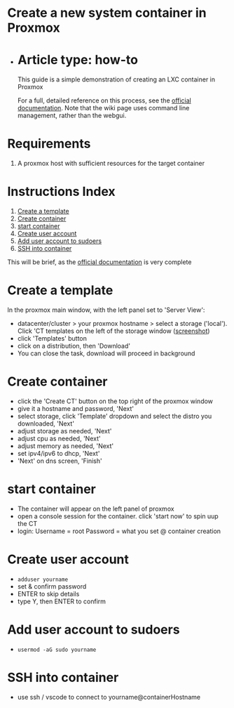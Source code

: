 # Create a new system container in Proxmox

- # Article type: how-to
  This guide is a simple demonstration of creating an LXC container in Proxmox

  For a full, detailed reference on this process, see the [official documentation](https://pve.proxmox.com/wiki/Linux_Container). Note that the wiki page uses command line management, rather than the webgui.

# Requirements
1. A proxmox host with sufficient resources for the target container
   
# Instructions Index
1. [Create a template](#create-a-template)
2. [Create container](#create-container)
2. [start container](#start-container)
2. [Create user account](#create-user-account)
2. [Add user account to sudoers](#add-user-account-to-sudoers)
2. [SSH into container](#ssh-into-container)

This will be brief, as the [official documentation](https://pve.proxmox.com/wiki/Linux_Container) is very complete


# Create a template
In the proxmox main window, with the left panel set to 'Server View':
- datacenter/cluster > your proxmox hostname > select a storage ('local'). Click 'CT templates on the left of the storage window ([screenshot](https://github.com/mynah22/Homelab-Guides/raw/main/screenshots/proxLxc0.jpg))
- click 'Templates' button 
- click on a distribution, then 'Download'
- You can close the task, download will proceed in background

# Create container
- click the 'Create CT' button on the top right of the proxmox window
- give it a hostname and password, 'Next'
- select storage, click 'Template' dropdown and select the distro you downloaded, 'Next'
- adjust storage as needed, 'Next'
- adjust cpu as needed, 'Next'
- adjust memory as needed, 'Next'
- set ipv4/ipv6 to dhcp, 'Next'
- 'Next' on dns screen, 'Finish'


# start container 
- The container will appear on the left panel of proxmox
- open a console session for the container. click 'start now' to spin uup the CT
- login:
    Username = root
    Password = what you set @ container creation


# Create user account
- `adduser yourname`
- set & confirm password
- ENTER to skip details
- type Y, then ENTER to confirm

# Add user account to sudoers
- `usermod -aG sudo yourname`

# SSH into container
- use ssh / vscode to connect to yourname@containerHostname


